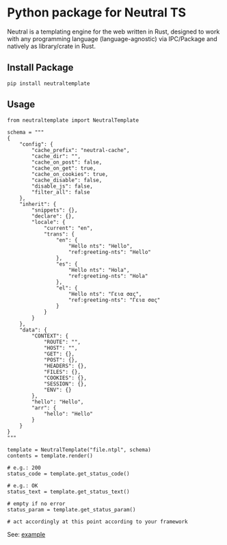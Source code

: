 Python package for Neutral TS
=============================

Neutral is a templating engine for the web written in Rust, designed to work with any programming language (language-agnostic) via IPC/Package and natively as library/crate in Rust.

Install Package
---------------

```
pip install neutraltemplate
```

Usage
-----

```
from neutraltemplate import NeutralTemplate

schema = """
{
    "config": {
        "cache_prefix": "neutral-cache",
        "cache_dir": "",
        "cache_on_post": false,
        "cache_on_get": true,
        "cache_on_cookies": true,
        "cache_disable": false,
        "disable_js": false,
        "filter_all": false
    },
    "inherit": {
        "snippets": {},
        "declare": {},
        "locale": {
            "current": "en",
            "trans": {
                "en": {
                    "Hello nts": "Hello",
                    "ref:greeting-nts": "Hello"
                },
                "es": {
                    "Hello nts": "Hola",
                    "ref:greeting-nts": "Hola"
                },
                "el": {
                    "Hello nts": "Γεια σας",
                    "ref:greeting-nts": "Γεια σας"
                }
            }
        }
    },
    "data": {
        "CONTEXT": {
            "ROUTE": "",
            "HOST": "",
            "GET": {},
            "POST": {},
            "HEADERS": {},
            "FILES": {},
            "COOKIES": {},
            "SESSION": {},
            "ENV": {}
        },
        "hello": "Hello",
        "arr": {
            "hello": "Hello"
        }
    }
}
"""

template = NeutralTemplate("file.ntpl", schema)
contents = template.render()

# e.g.: 200
status_code = template.get_status_code()

# e.g.: OK
status_text = template.get_status_text()

# empty if no error
status_param = template.get_status_param()

# act accordingly at this point according to your framework

```

See: [example](https://github.com/FranBar1966/neutraltemplate/tree/master/examples)
